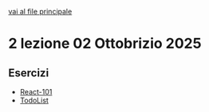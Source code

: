 [vai al file principale](../../Readme.md)

# 2 lezione 02 Ottobrizio 2025

## Esercizi

- [React-101](Esercizi/React-101)
- [TodoList](Esercizi/TodoList)